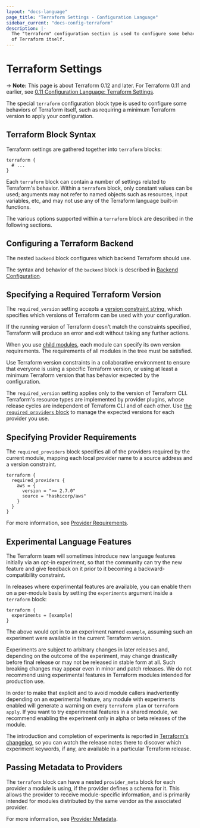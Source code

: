 ```yaml
---
layout: "docs-language"
page_title: "Terraform Settings - Configuration Language"
sidebar_current: "docs-config-terraform"
description: |-
  The "terraform" configuration section is used to configure some behaviors
  of Terraform itself.
---
```


# Terraform Settings

-> **Note:** This page is about Terraform 0.12 and later. For Terraform 0.11 and
earlier, see
[0.11 Configuration Language: Terraform Settings](../configuration-0-11/terraform.html).

The special `terraform` configuration block type is used to configure some
behaviors of Terraform itself, such as requiring a minimum Terraform version to
apply your configuration.

## Terraform Block Syntax

Terraform settings are gathered together into `terraform` blocks:

```hcl
terraform {
  # ...
}
```

Each `terraform` block can contain a number of settings related to Terraform's
behavior. Within a `terraform` block, only constant values can be used;
arguments may not refer to named objects such as resources, input variables,
etc, and may not use any of the Terraform language built-in functions.

The various options supported within a `terraform` block are described in the
following sections.

## Configuring a Terraform Backend

The nested `backend` block configures which backend Terraform should use.

The syntax and behavior of the `backend` block is described in [Backend
Configuration](./backend.html).

## Specifying a Required Terraform Version

The `required_version` setting accepts a [version constraint
string,](./version-constraints.html) which specifies which versions of Terraform
can be used with your configuration.

If the running version of Terraform doesn't match the constraints specified,
Terraform will produce an error and exit without taking any further actions.

When you use [child modules](./modules.html), each module can specify its own
version requirements. The requirements of all modules in the tree must be
satisfied.

Use Terraform version constraints in a collaborative environment to
ensure that everyone is using a specific Terraform version, or using at least
a minimum Terraform version that has behavior expected by the configuration.

The `required_version` setting applies only to the version of Terraform CLI.
Terraform's resource types are implemented by provider plugins,
whose release cycles are independent of Terraform CLI and of each other.
Use [the `required_providers` block](./provider-requirements.html) to manage
the expected versions for each provider you use.

## Specifying Provider Requirements

[inpage-source]: #specifying-provider-requirements

The `required_providers` block specifies all of the providers required by the
current module, mapping each local provider name to a source address and a
version constraint.

```hcl
terraform {
  required_providers {
    aws = {
      version = ">= 2.7.0"
      source = "hashicorp/aws"
    }
  }
}
```

For more information, see [Provider Requirements](./provider-requirements.html).

## Experimental Language Features

The Terraform team will sometimes introduce new language features initially via
an opt-in experiment, so that the community can try the new feature and give
feedback on it prior to it becoming a backward-compatibility constraint.

In releases where experimental features are available, you can enable them on
a per-module basis by setting the `experiments` argument inside a `terraform`
block:

```hcl
terraform {
  experiments = [example]
}
```

The above would opt in to an experiment named `example`, assuming such an
experiment were available in the current Terraform version.

Experiments are subject to arbitrary changes in later releases and, depending on
the outcome of the experiment, may change drastically before final release or
may not be released in stable form at all. Such breaking changes may appear
even in minor and patch releases. We do not recommend using experimental
features in Terraform modules intended for production use.

In order to make that explicit and to avoid module callers inadvertently
depending on an experimental feature, any module with experiments enabled will
generate a warning on every `terraform plan` or `terraform apply`. If you
want to try experimental features in a shared module, we recommend enabling the
experiment only in alpha or beta releases of the module.

The introduction and completion of experiments is reported in
[Terraform's changelog](https://github.com/hashicorp/terraform/blob/master/CHANGELOG.md),
so you can watch the release notes there to discover which experiment keywords,
if any, are available in a particular Terraform release.

## Passing Metadata to Providers

The `terraform` block can have a nested `provider_meta` block for each
provider a module is using, if the provider defines a schema for it. This
allows the provider to receive module-specific information, and is primarily
intended for modules distributed by the same vendor as the associated provider.

For more information, see [Provider Metadata](/docs/internals/provider-meta.html).
